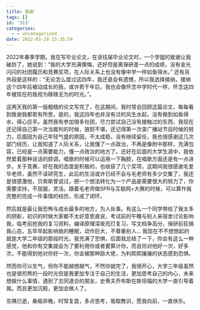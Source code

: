 ```yaml
---
title: 致谢
tags: []
id: '313'
categories:
  - - uncategorized
date: 2022-03-29 15:35:54
---
```


2022年春季学期，我在写毕业论文，在读往届毕业论文时，一个学姐的致谢让我破防了，她说到：“我的大学充满懊悔，还好但是离保研差一点的成绩，没有金光闪闪的社团履历和竞赛奖项，在人际关系上也没有像中学一样如鱼得水。” 还有另外段是这样的：“无论怎么度过这四年，我还是会有遗憾，所以我选择接纳，接纳这个四年后被动成长的我，或许若干年后，我也会像怀念中学时代一样，怀念这四年被现在的我视为碌碌无为的时光。”。

这两天我的第一版粗糙的论文写完了，在这期间，我时常会回顾这篇论文，每每看到致谢我都若有所思，是的，我这四年也并没有过的风生水起，没有做到如鱼得水，得心应手。虽然我有参加很多社团，尽力尝试自己没有接触过的东西，我现在还记得自己第一次当裁判的时候，狼狈不堪，还记得第一次录广播站节目时候的努力，后面因为自己年轻气盛的原因，不太成稳，没有继续留任，我也很感谢这几次部门经历，让我知道了人际关系，让我懂了一点政治，不再是像附中那样，充满包容，已经是一点需要能力，懂一点政治的地方了。还好在后面的大学生涯中，我依然爱着那种说话的腔调，唱歌的时候可以运用一下胸腔，在唱歌方面还是有一点进步。关于竞赛，好在我的态度是积极的，也收获了几个奖项，这期间我很感谢毛爱华老师，虽然不读研究生，此后的生活或许已经不会与毛老师有多少交集了，我还是很感激他，贝索斯曾说过，把一个想法转化为一个产品是需要很大的努力了，你需要坚持，不屈服，灵活。跟着毛老师做SPR与互联网+大赛的时候，可以算作我完整的完成一件事情的经历，形成了闭环。

然后就是最让我恐怖与成长最多的地方，为人处事。有这么一个同学带给了我太多的阴影，初识的时候大家都不太好意思直说，考试前的午睡与别人来宿舍讨论影响我，临考前抢我的复习资料，编译原理深夜亮灯复习，写文档争高分，保研前狂搞我心态，五早早起影响我的睡眠，动作巨大，不尊重别人... 我现在不不想想起的就是大学二年级的那段时光，我充满了恐惧，后面我总结了一下，你会有这么一种感觉，他和你有交集就会为了要利用你或者要算计你，而且你对他好一次，好多次，不能得到他对你好一次，你会被那种舔大佬，为利熙熙攘攘的状态感到恐惧。

然而你可以生气，但你不能越想越气，不然你就完了，我很开心，大学三年级虽然也是很煎熬的一段时光但是我更加专注于自己的生活，更加思考自己的内心，未来想做什么事情，遇到了志同道合的朋友，史蒂夫乔布斯在斯坦福的大学一直引导着我。而且更加沉稳，更加会做人了。

东隅已逝，桑榆非晚，时常复盘，多点思考，吸取教训，愿我向前，一直快乐。